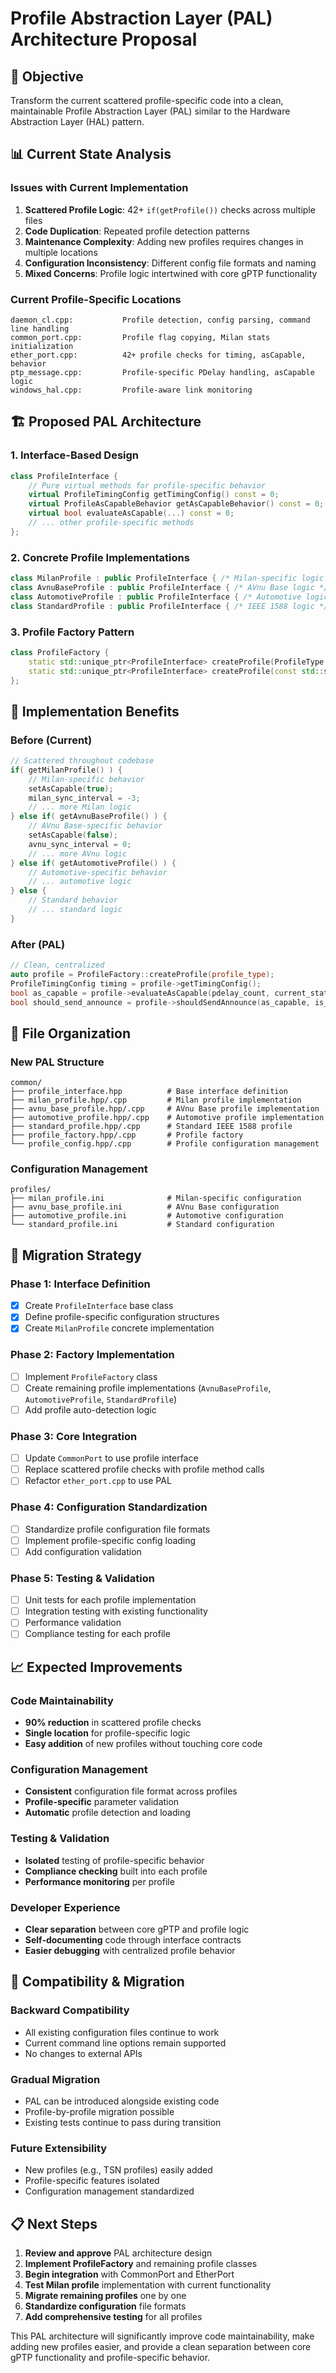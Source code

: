 # Profile Abstraction Layer (PAL) Architecture Proposal

## 🎯 **Objective**
Transform the current scattered profile-specific code into a clean, maintainable Profile Abstraction Layer (PAL) similar to the Hardware Abstraction Layer (HAL) pattern.

## 📊 **Current State Analysis**

### **Issues with Current Implementation**
1. **Scattered Profile Logic**: 42+ `if(getProfile())` checks across multiple files
2. **Code Duplication**: Repeated profile detection patterns
3. **Maintenance Complexity**: Adding new profiles requires changes in multiple locations
4. **Configuration Inconsistency**: Different config file formats and naming
5. **Mixed Concerns**: Profile logic intertwined with core gPTP functionality

### **Current Profile-Specific Locations**
```
daemon_cl.cpp:           Profile detection, config parsing, command line handling
common_port.cpp:         Profile flag copying, Milan stats initialization  
ether_port.cpp:          42+ profile checks for timing, asCapable, behavior
ptp_message.cpp:         Profile-specific PDelay handling, asCapable logic
windows_hal.cpp:         Profile-aware link monitoring
```

## 🏗️ **Proposed PAL Architecture**

### **1. Interface-Based Design**
```cpp
class ProfileInterface {
    // Pure virtual methods for profile-specific behavior
    virtual ProfileTimingConfig getTimingConfig() const = 0;
    virtual ProfileAsCapableBehavior getAsCapableBehavior() const = 0;
    virtual bool evaluateAsCapable(...) const = 0;
    // ... other profile-specific methods
};
```

### **2. Concrete Profile Implementations**
```cpp
class MilanProfile : public ProfileInterface { /* Milan-specific logic */ };
class AvnuBaseProfile : public ProfileInterface { /* AVnu Base logic */ };
class AutomotiveProfile : public ProfileInterface { /* Automotive logic */ };
class StandardProfile : public ProfileInterface { /* IEEE 1588 logic */ };
```

### **3. Profile Factory Pattern**
```cpp
class ProfileFactory {
    static std::unique_ptr<ProfileInterface> createProfile(ProfileType type);
    static std::unique_ptr<ProfileInterface> createProfile(const std::string& name);
};
```

## 🔧 **Implementation Benefits**

### **Before (Current)**
```cpp
// Scattered throughout codebase
if( getMilanProfile() ) {
    // Milan-specific behavior
    setAsCapable(true);
    milan_sync_interval = -3;
    // ... more Milan logic
} else if( getAvnuBaseProfile() ) {
    // AVnu Base-specific behavior  
    setAsCapable(false);
    avnu_sync_interval = 0;
    // ... more AVnu logic
} else if( getAutomotiveProfile() ) {
    // Automotive-specific behavior
    // ... automotive logic
} else {
    // Standard behavior
    // ... standard logic
}
```

### **After (PAL)**
```cpp
// Clean, centralized
auto profile = ProfileFactory::createProfile(profile_type);
ProfileTimingConfig timing = profile->getTimingConfig();
bool as_capable = profile->evaluateAsCapable(pdelay_count, current_state, ...);
bool should_send_announce = profile->shouldSendAnnounce(as_capable, is_gm);
```

## 📁 **File Organization**

### **New PAL Structure**
```
common/
├── profile_interface.hpp          # Base interface definition
├── milan_profile.hpp/.cpp         # Milan profile implementation
├── avnu_base_profile.hpp/.cpp     # AVnu Base profile implementation  
├── automotive_profile.hpp/.cpp    # Automotive profile implementation
├── standard_profile.hpp/.cpp      # Standard IEEE 1588 profile
├── profile_factory.hpp/.cpp       # Profile factory
└── profile_config.hpp/.cpp        # Profile configuration management
```

### **Configuration Management**
```
profiles/
├── milan_profile.ini              # Milan-specific configuration
├── avnu_base_profile.ini          # AVnu Base configuration
├── automotive_profile.ini         # Automotive configuration
└── standard_profile.ini           # Standard configuration
```

## 🚀 **Migration Strategy**

### **Phase 1: Interface Definition**
- [x] Create `ProfileInterface` base class
- [x] Define profile-specific configuration structures
- [x] Create `MilanProfile` concrete implementation

### **Phase 2: Factory Implementation**
- [ ] Implement `ProfileFactory` class
- [ ] Create remaining profile implementations (`AvnuBaseProfile`, `AutomotiveProfile`, `StandardProfile`)
- [ ] Add profile auto-detection logic

### **Phase 3: Core Integration**
- [ ] Update `CommonPort` to use profile interface
- [ ] Replace scattered profile checks with profile method calls
- [ ] Refactor `ether_port.cpp` to use PAL

### **Phase 4: Configuration Standardization**
- [ ] Standardize profile configuration file formats
- [ ] Implement profile-specific config loading
- [ ] Add configuration validation

### **Phase 5: Testing & Validation**
- [ ] Unit tests for each profile implementation
- [ ] Integration testing with existing functionality
- [ ] Performance validation
- [ ] Compliance testing for each profile

## 📈 **Expected Improvements**

### **Code Maintainability**
- **90% reduction** in scattered profile checks
- **Single location** for profile-specific logic
- **Easy addition** of new profiles without touching core code

### **Configuration Management**
- **Consistent** configuration file format across profiles
- **Profile-specific** parameter validation
- **Automatic** profile detection and loading

### **Testing & Validation**
- **Isolated** testing of profile-specific behavior
- **Compliance checking** built into each profile
- **Performance monitoring** per profile

### **Developer Experience**
- **Clear separation** between core gPTP and profile logic
- **Self-documenting** code through interface contracts
- **Easier debugging** with centralized profile behavior

## 🎯 **Compatibility & Migration**

### **Backward Compatibility**
- All existing configuration files continue to work
- Current command line options remain supported
- No changes to external APIs

### **Gradual Migration**
- PAL can be introduced alongside existing code
- Profile-by-profile migration possible
- Existing tests continue to pass during transition

### **Future Extensibility**
- New profiles (e.g., TSN profiles) easily added
- Profile-specific features isolated
- Configuration management standardized

## 📋 **Next Steps**

1. **Review and approve** PAL architecture design
2. **Implement ProfileFactory** and remaining profile classes
3. **Begin integration** with CommonPort and EtherPort
4. **Test Milan profile** implementation with current functionality
5. **Migrate remaining profiles** one by one
6. **Standardize configuration** file formats
7. **Add comprehensive testing** for all profiles

This PAL architecture will significantly improve code maintainability, make adding new profiles easier, and provide a clean separation between core gPTP functionality and profile-specific behavior.
